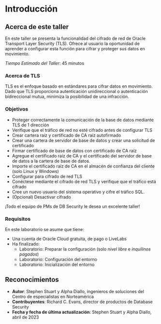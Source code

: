 # Introducción

## Acerca de este taller

En este taller se presenta la funcionalidad del cifrado de red de Oracle Transport Layer Security (TLS). Ofrece al usuario la oportunidad de aprender a configurar esta función para cifrar y proteger sus datos en movimiento.

_Tiempo Estimado del Taller_: 45 minutos

### Acerca de TLS

TLS es el enfoque basado en estándares para cifrar datos en movimiento. Dado que TLS proporciona autenticación unidireccional o autenticación bidireccional mutua, minimiza la posibilidad de una infracción.

### Objetivos

*   Proteger correctamente la comunicación de la base de datos mediante TLS de 1 dirección
*   Verifique que el tráfico de red no esté cifrado antes de configurar TLS
*   Crear cartera raíz y certificado de CA raíz autofirmado
*   Crear una cartera de servidor de base de datos y crear una solicitud de certificado
*   Firmar certificado de base de datos con certificado de CA raíz
*   Agregue el certificado raíz de CA y el certificado del servidor de base de datos a la cartera de base de datos.
*   Importe el certificado raíz de CA en el almacén de confianza del cliente (solo Linux y Windows)
*   Configurar para cifrado de red TLS
*   Conéctese mediante el cifrado de red TLS y verifique que el tráfico está cifrado
*   Cree un nuevo usuario del sistema operativo y cifre el tráfico SQL.
*   (Opcional) Desactivar cifrado

¡Todo el equipo de PMs de DB Security le desea un excelente taller!

### Requisitos

En este laboratorio se asume que tiene:

*   Una cuenta de Oracle Cloud gratuita, de pago o LiveLabs
*   Ha finalizado:
    *   Laboratorio: Preparar la configuración (solo _nivel libre_ e _inquilinos pagados_)
    *   Laboratorio: Configuración del entorno
    *   Laboratorio: Inicialización del entorno

## Reconocimientos

*   **Autor**: Stephen Stuart y Alpha Diallo, ingenieros de soluciones del Centro de especialistas en Norteamérica
*   **Contribuyentes**: Richard C. Evans, director de productos de Database Security
*   **Fecha y fecha de última actualización**: Stephen Stuart y Alpha Diallo, abril de 2023